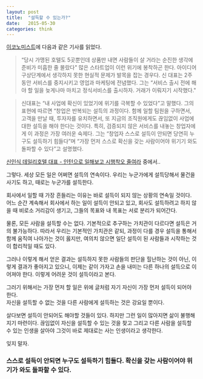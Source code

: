 ```yaml
---
layout: post
title:  "설득할 수 있는가?"
date:   2015-05-30
categories: think
---
```

[이코노미스트](http://jmagazine.joins.com/economist)에 다음과 같은 기사를 읽었다.

>“당시 가맹된 호텔도 5곳뿐인데 상품만 내면 사람들이 살 거라는 순진한 생각에 준비가 미흡한 줄 몰랐다"
많은 스타트업이 이런 위기에 봉착하곤 한다.
아이디어 구상단계에서 생각하지 못한 현실적 문제가 발목을 잡는 경우다. 신 대표는 2주 동안 서비스를 중지시키고 영업과 마케팅에 전념했다. 그는 “서비스 출시 전에 해야 할 일을 늦게나마 마치고 정식서비스를 출시하자. 거래가 이뤄지기 시작했다."

>신대표는 “내 사업에 확신이 있었기에 위기를 극복할 수 있었다”고 말했다.
그의 표현에 따르면 “창업은 반복되는 설득의 과정이다. 함께 일할 팀원을 구하면서, 고객을 만날 때, 투자자를 유치하면서, 또 지금의 조직원에게도 끊임없이 사업에 대한 설득을 해야 한다는 것이다.
특히, 검증되지 않은 서비스를 내놓는 창업자에게 이 과정은 가장 여러운 숙제다.
그는 “창업자 스스로 설득이 안되면 당연히 누구도 설득하기 힘들다”며 “가장 먼저 스스로 확신을 갖는 사람이어야 위기기 와도 돌파할 수 있다”고 설명했다.

[신인식 데일리호텔 대표 - 인턴으로 일해보고 시행착오 줄여라](http://jmagazine.joins.com/economist/view/304906) 중에서..  

그렇다. 세상 모든 일은 어쩌면 설득의 연속이다. 우리는 누군가에게 설득당해서 물건을 사기도 하고,  때로는 누군가를 설득한다.   

회사에서 일할 때 가장 흔들리는 이유는 바로 설득이 되지 않는 상황의 연속일 것이다.  
어느 순간 계속해서 회사에서 하는 일이 설득이 안되고 있고, 회사도 설득하려고 하지 않을 때 비로소 거리감이 생기고, 그들의 목표와 내 목표는 서로 분리가 되어간다.  

물론, 모든 사람을 설득할 수는 없다. 기본적으로 추구하는 가치관이 다르다면 설득은 거의 불가능하다. 따라서 우리는 기본적인 가치관은 같되, 과정이 다를 경우 설득을 통해서 함께 움직여 나아가는 것이 옳지만, 여의치 않으면 일단 설득이 된 사람들과 시작하는 것이 합리적일 때도 있다.  

그러나 이렇게 해서 얻은 결과는 설득하지 못한 사람들의 판단을 힐난하는 것이 아닌, 이렇게 결과가 좋아지고 있으니, 이제는 같이 가자고 손을 내미는 다른 하나의 설득으로 이어져야 한다. 이렇게 어려운 것이 설득이라고 본다.  

그러기 위해서는 가장 먼저 할 일은 위에 글처럼 자기 자신이 가장 먼저 설득이 되어야 한다.  
자신을 설득할 수 없는 것을 다른 사람에게 설득하는 것은 강요일 뿐이다.

살다보면 설득이 안되어도 해야할 것들이 있다. 하지만 그런 일이 많아지면 삶이 불행해지기 마련이다. 끊임없이 자신을 설득할 수 있는 것을 찾고 그리고 다른 사람을 설득할 수 있는 인생을 살아야 그것이 바로 제대로는 사는 인생이라고 생각한다.

잊지 말자.

### 스스로 설득이 안되면 누구도 설득하기 힘들다. 확신을 갖는 사람이어야 위기가 와도 돌파할 수 있다.
